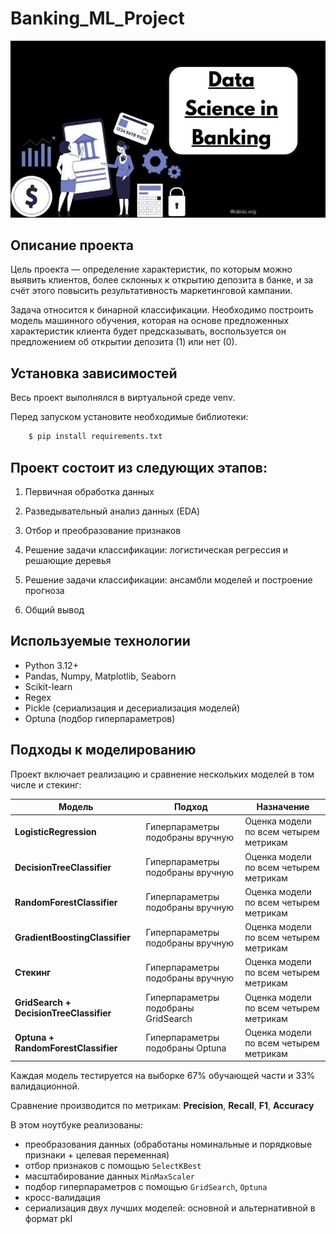 # Banking_ML_Project
![](Images/image_for_readme_project.png)

## Описание проекта

Цель проекта — определение характеристик, по которым можно выявить клиентов, более склонных к открытию депозита в банке, и за счёт этого повысить результативность маркетинговой кампании.

Задача относится к бинарной классификации. Необходимо построить модель машинного обучения, которая на основе предложенных характеристик клиента будет предсказывать, воспользуется он предложением об открытии депозита (1) или нет (0).

## Установка зависимостей

Весь проект выполнялся в виртуальной среде venv.

Перед запуском установите необходимые библиотеки:

```bash
    $ pip install requirements.txt
```

## Проект состоит из следующих этапов:

1. Первичная обработка данных

2. Разведывательный анализ данных (EDA)

3. Отбор и преобразование признаков

4. Решение задачи классификации: логистическая регрессия и решающие деревья

5. Решение задачи классификации: ансамбли моделей и построение прогноза

6. Общий вывод

## Используемые технологии

- Python 3.12+
- Pandas, Numpy, Matplotlib, Seaborn
- Scikit-learn
- Regex
- Pickle (сериализация и десериализация моделей)
- Optuna (подбор гиперпараметров)

## Подходы к моделированию

Проект включает реализацию и сравнение нескольких моделей в том числе и стекинг:

| Модель                                  | Подход                              | Назначение                             |
|-----------------------------------------|-------------------------------------|----------------------------------------|
| **LogisticRegression**                  | Гиперпараметры подобраны вручную    | Оценка модели по всем четырем метрикам |
| **DecisionTreeClassifier**              | Гиперпараметры подобраны вручную    | Оценка модели по всем четырем метрикам |
| **RandomForestClassifier**              | Гиперпараметры подобраны вручную    | Оценка модели по всем четырем метрикам |
| **GradientBoostingClassifier**          | Гиперпараметры подобраны вручную    | Оценка модели по всем четырем метрикам |
| **Стекинг**                             | Гиперпараметры подобраны вручную    | Оценка модели по всем четырем метрикам |
| **GridSearch + DecisionTreeClassifier** | Гиперпараметры подобраны GridSearch | Оценка модели по всем четырем метрикам |
| **Optuna + RandomForestClassifier**     | Гиперпараметры подобраны Optuna     | Оценка модели по всем четырем метрикам |

Каждая модель тестируется на выборке 67% обучающей части и 33% валидационной.

Сравнение производится по метрикам: **Precision**, **Recall**, **F1**, **Accuracy**

В этом ноутбуке реализованы:

- преобразования данных (обработаны номинальные и порядковые признаки + целевая переменная)
- отбор признаков с помощью `SelectKBest`
- масштабирование данных `MinMaxScaler`
- подбор гиперпараметров с помощью `GridSearch`, `Optuna`
- кросс-валидация
- сериализация двух лучших моделей: основной и альтернативной в формат pkl